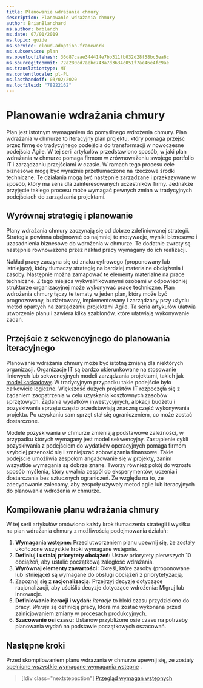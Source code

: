 ```yaml
---
title: Planowanie wdrażania chmury
description: Planowanie wdrażania chmury
author: BrianBlanchard
ms.author: brblanch
ms.date: 07/01/2019
ms.topic: guide
ms.service: cloud-adoption-framework
ms.subservice: plan
ms.openlocfilehash: 36d87caae344414e7bb311fb032d28f58bc5ea6c
ms.sourcegitcommit: 72a280cd7aebc743a7d3634c051f7ae46e4fc9ae
ms.translationtype: MT
ms.contentlocale: pl-PL
ms.lasthandoff: 03/02/2020
ms.locfileid: "78222162"
---
```

# <a name="plan-for-cloud-adoption"></a>Planowanie wdrażania chmury

Plan jest istotnym wymaganiem do pomyślnego wdrożenia chmury. Plan wdrażania w chmurze to iteracyjny plan projektu, który pomaga przejść przez firmę do tradycyjnego podejścia do transformacji w nowoczesne podejścia Agile. W tej serii artykułów przedstawiono sposób, w jaki plan wdrażania w chmurze pomaga firmom w zrównoważeniu swojego portfolio IT i zarządzaniu przejściami w czasie. W ramach tego procesu cele biznesowe mogą być wyraźnie przetłumaczone na rzeczowe środki techniczne. Te działania mogą być następnie zarządzane i przekazywane w sposób, który ma sens dla zainteresowanych uczestników firmy. Jednakże przyjęcie takiego procesu może wymagać pewnych zmian w tradycyjnych podejściach do zarządzania projektami.

## <a name="align-strategy-and-planning"></a>Wyrównaj strategię i planowanie

Plany wdrażania chmury zaczynają się od dobrze zdefiniowanej strategii. Strategia powinna obejmować co najmniej te motywacje, wyniki biznesowe i uzasadnienia biznesowe do wdrożenia w chmurze. Te dodatnie zwroty są następnie równoważone przez nakład pracy wymagany do ich realizacji.

Nakład pracy zaczyna się od znaku cyfrowego (proponowany lub istniejący), który tłumaczy strategię na bardziej materialne obciążenia i zasoby. Następnie można zamapować te elementy materialne na prace techniczne. Z tego miejsca wykwalifikowanymi osobami w odpowiedniej strukturze organizacyjnej może wykonywać prace techniczne. Plan wdrożenia chmury łączy te tematy w jeden plan, który może być prognozowany, budżetowany, implementowany i zarządzany przy użyciu metod opartych na zarządzaniu projektami Agile. Ta seria artykułów ułatwia utworzenie planu i zawiera kilka szablonów, które ułatwiają wykonywanie zadań.

## <a name="transition-from-sequential-to-iterative-planning"></a>Przejście z sekwencyjnego do planowania iteracyjnego

Planowanie wdrażania chmury może być istotną zmianą dla niektórych organizacji. Organizacje IT są bardzo ukierunkowane na stosowanie liniowych lub sekwencyjnych modeli zarządzania projektami, takich jak [model kaskadowy](https://wikipedia.org/wiki/Waterfall_model). W tradycyjnym przypadku takie podejście było całkowicie logiczne. Większość dużych projektów IT rozpoczęła się z żądaniem zaopatrzenia w celu uzyskania kosztownych zasobów sprzętowych. Żądania wydatków inwestycyjnych, alokacji budżetu i pozyskiwania sprzętu często przedstawiają znaczną część wykonywania projektu. Po uzyskaniu sam sprzęt stał się ograniczeniem, co może zostać dostarczone.

Modele pozyskiwania w chmurze zmieniają podstawowe zależności, w przypadku których wymagany jest model sekwencyjny. Zastąpienie cykli pozyskiwania z podejściem do wydatków operacyjnych pomaga firmom szybciej przenosić się i zmniejszać zobowiązania finansowe. Takie podejście umożliwia zespołom angażowanie się w projekty, zanim wszystkie wymagania są dobrze znane. Tworzy również pokój do wzrostu sposób myślenia, który uwalnia zespół do eksperymentów, uczenia i dostarczania bez sztucznych ograniczeń. Ze względu na to, że zdecydowanie zalecamy, aby zespoły używały metod agile lub iteracyjnych do planowania wdrożenia w chmurze.

## <a name="build-your-cloud-adoption-plan"></a>Kompilowanie planu wdrażania chmury

W tej serii artykułów omówiono każdy krok tłumaczenia strategii i wysiłku na plan wdrażania chmury z możliwością podejmowania działań:

1. **Wymagania wstępne:** Przed utworzeniem planu upewnij się, że zostały ukończone wszystkie kroki wymagane wstępnie.
2. **Definiuj i ustalaj priorytety obciążeń:** Ustaw priorytety pierwszych 10 obciążeń, aby ustalić początkową zaległość wdrażania.
3. **Wyrównaj elementy zawartości:** Określ, które zasoby (proponowane lub istniejące) są wymagane do obsługi obciążeń z priorytetyzacją.
4. Zapoznaj się z **racjonalizacją:** Przejrzyj decyzje dotyczące racjonalizacji, aby uściślić decyzje dotyczące wdrożenia: Migruj lub innowacje.
5. **Definiowanie iteracji i wydań:** *iteracje* to bloki czasu przydzielono do pracy. *Wersje* są definicją pracy, która ma zostać wykonana przed zainicjowaniem zmiany w procesach produkcyjnych.
6. **Szacowanie osi czasu:** Ustanów przybliżone osie czasu na potrzeby planowania wydań na podstawie początkowych oszacowań.

## <a name="next-steps"></a>Następne kroki

Przed skompilowaniem planu wdrażania w chmurze upewnij się, że zostały [spełnione wszystkie wymagane wymagania wstępne](./prerequisites.md) .

> [!div class="nextstepaction"]
> [Przegląd wymagań wstępnych](./prerequisites.md)
